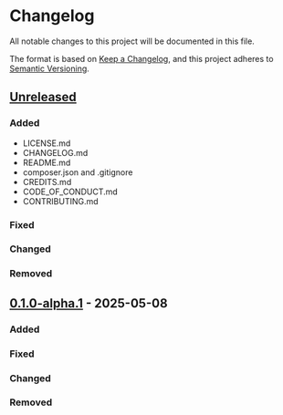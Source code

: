 # Changelog

All notable changes to this project will be documented in this file.

The format is based on [Keep a Changelog](https://keepachangelog.com/en/1.1.0/),
and this project adheres to [Semantic Versioning](https://semver.org/spec/v2.0.0.html).

## [Unreleased]

### Added

- LICENSE.md
- CHANGELOG.md
- README.md
- composer.json and .gitignore
- CREDITS.md
- CODE_OF_CONDUCT.md
- CONTRIBUTING.md

### Fixed

### Changed

### Removed

## [0.1.0-alpha.1] - 2025-05-08

### Added

### Fixed

### Changed

### Removed

[unreleased]: https://github.com/webkinder/sproutset/compare/v0.1.0-alpha.1...develop
[0.1.0-alpha.1]: https://github.com/webkinder/sproutset/releases/tag/v0.1.0-alpha.1